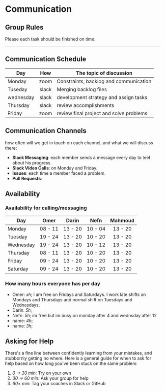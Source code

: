 # Communication

## Group Rules

Please each task should be finished on time.

---

## Communication Schedule

| Day          | How      | The topic of discussion                    |
| ---          | :-:      | ------------------------------------------ |
|   Monday     |   zoom   |    Constraints, backlog and communication  |
|   Tuseday    |   slack  |    Merging backlog files                   |
|   wednesday  |   slack  |    development strategy and assign tasks   |
|   Thursday   |   slack  |    review accomplishments                  |
|   Friday     |   zoom   |    review final project and solve problems |

## Communication Channels

how often will we get in touch on each channel, and what we will discuss there:

- **Slack Messaging**: each member sends a message every day to teel about his progress.
- **Slack Video Calls**: on Monday and Friday.
- **Issues**: each time a member faced a problem.
- **Pull Requests**:

## Availability

### Availability for calling/messaging

| Day       |  Omer   |  Darin  |  Nefn   | Mahmoud |
| --------- | :-----: | :-----: | :-----: | :-----: |
| Monday    | 08 - 11 | 13 - 20 | 10 - 04 | 13 - 20 |
| Tuesday   | 19 - 24 | 13 - 20 | 10 - 20 | 13 - 20 |
| Wednesday | 19 - 24 | 13 - 20 | 10 - 12 | 13 - 20 |
| Thursday  | 08 - 11 | 13 - 20 | 10 - 20 | 13 - 20 |
| Friday    | 09 - 24 | 13 - 20 | 10 - 20 | 13 - 20 |
| Saturday  | 09 - 24 | 13 - 20 | 10 - 20 | 13 - 20 |

### How many hours everyone has per day

- Omer: _xh_; I am free on Fridays and Saturdays. I work late shifts on
Mondays and Thursdays and normal shift on Tuesdays and Wednesdays.
- Darin: _5h_;
- Nefn: _5h_; im free but im busy on monday after 4 and wednsday after 12
- name: _4h_;
- name: _3h_;

## Asking for Help

There's a fine line between confidently learning from your mistakes, and
stubbornly getting no where. Here is a general guide for when to ask for
help based on how long you've been stuck on the same problem:

1. _0 -> 30 min_: Try on your own
2. _30 -> 60 min_: Ask your group for help
3. _60+ min_: Tag your coaches in Slack or GitHub
